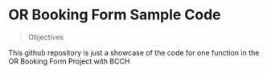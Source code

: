 # OR Booking Form Sample Code 
> Objectives

This github repository is just a showcase of the code for one function in the OR Booking Form Project with BCCH
